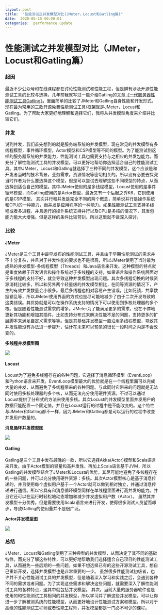 ```yaml
---
layout: post
title:  "性能测试之并发模型对比(JMeter，Locust和Gatling篇)"
date:  2020-05-15 00:00:01
categories:  performance update
---
```


# 性能测试之并发模型对比（JMeter，Locust和Gatling篇）
### 起因
最近不少公众号和在线课程都在讨论性能测试和性能工程，但是鲜有涉及开源性能测试工具的比较与选择。几年前我就写过一篇介绍Gatling的文章[《一代服务器性能测试工具Gatling》](#)，里面简单的比较了JMeter和Gatling自身性能和开发形式。现在最为常用的三款开源免费性能测试工具/框架就是JMeter，Locust和Gatling。为了帮助大家更好地理解和选择它们，我将从并发模型角度来介绍并比较它们。
### 并发
说到并发，我们首先想到的就是服务端系统的并发模型，现在常见的并发模型有多线程模型，事件循环模型，Actor模型和CSP模型等不同的模型。为了能测试到这样的服务器系统的并发能力，性能测试工具也需要支持与之相应的并发包能力。而充分了解性能测试工具的并发模型，可以更好地帮助你选择适合自己的性能测试工具。其中JMeter，Locust和Gatling就选择了三种不同的并发模型，这个应该是和开发者当时的技术背景，业务需求，资源情况等密切相关的。所以没有必要去探究当时作者为什么要选择这个模型，但是可以尝试去理解这些不同模型的特点，从而选择到适合自己的模型。其中JMeter使用的是多线程模型，Locust使用的是事件循环模型，而Gatling使用的是Actor模型，最近又有一个后起之秀K6，它则使用的是CSP模型。
其次并行和并发是完全不同的两个概念，简单说并行是操作系统和CPU的一种能力，而并发是应用程序的一种能力。如果性能测试工具支持多线程或者多进程，并且运行的操作系统支持并行以及CPU是多核的情况下，其发包能力能大大增强。但是这样的条件比较苛刻，所以这里就不做深入探讨。
### 比较
#### JMeter
JMeter是三个工具中最早发布的性能测试工具，并且由于早期性能测试的需求并不十分复杂，并且对于并发性能的要求也不是很高，所以JMeter使用了当时最为成熟的并发模型-多线程模型（Threads）和Java语言来开发。这种模型的特点就是重度依赖于开发语言和操作系统对于多线程的支持，如果语言和操作系统层面对于多线程的支持不好，就会导致这种并发模型出现问题。其次多线程切换的时候资源消耗比较多，所以和另外两个轻量级的并发模型相比，在同等资源的情况下，产生的有效并发数量会小很多。最后多线程也相对容易产生错误，比如死锁，共享数据错乱等，所以JMeter使用界面的方式也是尽可能地减少了由于二次开发导致的这类错误。其优势就是可以在操作系统支持的情况下可以使用到多核处理器的多个核。但是随着性能测试需求的增多，JMeter为了能满足更多的需求，也在不停地更新其功能和增加其插件，比如支持分布式来解决性能不足的问题，支持更多的扩展脚本来满足自定义需求等等。但是其基础并发模型一直沿用多线程模型，导致其并发性能没有办法进一步提升，估计在未来可以预见的很长一段时间之内是不会改变的。

**多线程并发模型图**

![](http://liuranthinking.com/assets/perftoolmodels/image1.png)

#### Locust
Locust为了避免多线程存在的各种问题，它选择了消息循环模型（EventLoop）和Python语言来开发。EventLoop模型最大的优势就是在一个线程里面可以完成大量的并发，从而避免了多线程带来的各种问题。与此同时它带来的问题就是无法同时使用多核处理器的多个核，从而无法充分使用硬件资源。不过可以通过Locust提供了分布式的方法来使用多核。其次Locust的并发模型里面并发用户的数据只能配置一个固定值，并且在Locust运行的过程中是不能改变的。这个特性与JMeter和Gatling都不一样，因为JMeter和Gatling都是可以运行的过程中改变并发用户数量的。

**消息循环并发模型图**

![](http://liuranthinking.com/assets/perftoolmodels/image2.png)

#### Gatling
Gatling是三个工具中发布最晚的一款，所以它选择Akka(Actor)模型和Scala语言来开发。由于Actor模型的轻量和高并发性，再加上Scala语言基于JVM，所以Gatling的并发模型结合了JMeter和Locust的优势，其尽可能地避免了多线程存在的一些问题，并可以充分使用硬件资源：多核。其次Actor模型核心是基于消息传递的，并且使用每个虚拟用户基于一个Actor就可以做到相对独立，并通过消息传递进行通信。所以它具有和消息循环模型同样在单线程里面进行高并发的能力。并且它还可以在运行时轻松地动态增加和减少并发虚拟用户数（Actor）。
虽然其并发模型十分优秀，但是需要使用Scala语言来进行开发，使得很多测试人员望而却步，导致Gatling的使用量并不是很广泛。

**Actor并发模型图**

![](http://liuranthinking.com/assets/perftoolmodels/image3.png)

### 总结
JMeter，Locust和Gatling使用了三种典型的并发模型，从而决定了其不同的基础特性。而充分了解这些特性，可以更好地帮助我们选择适合自己项目的性能测试工具，从而避免一些后期的一些问题。如果不想选择已有的这些开源测试工具，想自己重新开发，选择并发模型也是非常重要的一步。
虽然很多性能测试初级者，也许并不关心性能测试工具的并发模型，但是随着深入学习和实践之后，会遇到各种不同的需求或者问题。为了实现这些需求和解决这些问题，就需要深入了解性能测试工具的各种特点，这其中就包括并发模型。
其次，当前大量的服务器软件也是使用的和性能测试工具相同的并发模型，所以学习并了解这些并发模型，可以让你进一步了解被测系统的性能模型，从而更好地设计性能测试方案和模型。所以对于高级的性能测试工程师或者性能工程师，并发模型都是一门必不可少的课程。

